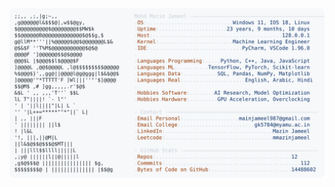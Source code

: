 <picture>
  <source srcset="https://raw.githubusercontent.com/mmazinjameel/mmazinjameel/main/dark_mode.svg?v=1755231751" media="(prefers-color-scheme: dark)">
  <img src="https://raw.githubusercontent.com/mmazinjameel/mmazinjameel/main/light_mode.svg?v=1755231751">
</picture>

